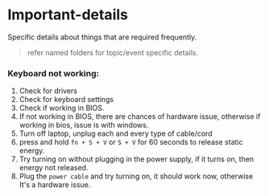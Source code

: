 # Important-details
Specific details about things that are required frequently.  
>refer named folders for topic/event specific details.  
  
### Keyboard not working:  
1. Check for drivers  
2. Check for keyboard settings
3. Check if working in BIOS.
4. If not working in BIOS, there are chances of hardware issue, otherwise if working in bios, issue is with windows.
5. Turn off laptop, unplug each and every type of cable/cord
6. press and hold `fn + S + V` or `S + V` for 60 seconds to release static energy.
7. Try turning on without plugging in the power supply, if it turns on, then energy not released.
8. Plug the `power cable` and try turning on, it should work now, otherwise It's a hardware issue.
